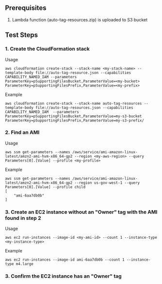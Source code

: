 ## Prerequisites

1. Lambda function (auto-tag-resources.zip) is uploaded to S3 bucket

## Test Steps

### 1. Create the CloudFormation stack

Usage
```
aws cloudformation create-stack --stack-name <my-stack-name> --template-body file://auto-tag-resource.json --capabilities CAPABILITY_NAMED_IAM --parameters ParameterKey=pSupportingFilesBucket,ParameterValue=<my-bucket> ParameterKey=pSupportingFilesPrefix,ParameterValue=<my-prefix>
```
Example
```
aws cloudformation create-stack --stack-name auto-tag-resources --template-body file://auto-tag-resources.json --capabilities CAPABILITY_NAMED_IAM  --parameters ParameterKey=pSupportingFilesBucket,ParameterValue=my-s3-bucket ParameterKey=pSupportingFilesPrefix,ParameterValue=my-s3-prefix/
```
### 2. Find an AMI

Usage
```
aws ssm get-parameters --names /aws/service/ami-amazon-linux-latest/amzn2-ami-hvm-x86_64-gp2 --region <my-aws-region> --query Parameters[0].[Value] --profile <my-profile>
```
Example
```
aws ssm get-parameters --names /aws/service/ami-amazon-linux-latest/amzn2-ami-hvm-x86_64-gp2 --region us-gov-west-1 --query Parameters[0].[Value] --profile child
[
    "ami-6aa7db0b"
]
```
### 3. Create an EC2 instance without an "Owner" tag with the AMI found in step 2

Usage
```
aws ec2 run-instances --image-id <my-ami-id> --count 1 --instance-type <my-instance-type>
```
Example
```
aws ec2 run-instances --image-id ami-6aa7db0b --count 1 --instance-type m4.large 
```
### 3. Confirm the EC2 instance has an "Owner" tag
